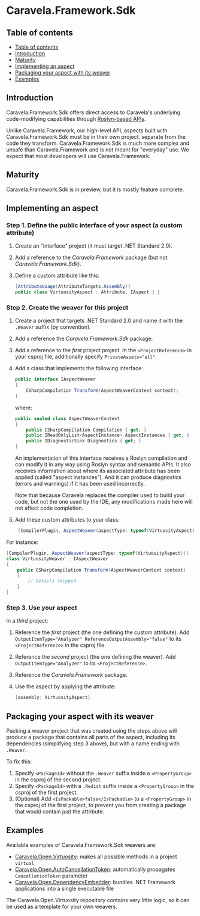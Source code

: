 # Caravela.Framework.Sdk

## Table of contents

- [Table of contents](#table-of-contents)
- [Introduction](#introduction)
- [Maturity](#maturity)
- [Implementing an aspect](#implementing-an-aspect)
- [Packaging your aspect with its weaver](#packaging-your-aspect-with-its-weaver)
- [Examples](#examples)


## Introduction

Caravela.Framework.Sdk offers direct access to Caravela's underlying code-modifying capabilities through [Roslyn-based APIs](https://docs.microsoft.com/en-us/dotnet/csharp/roslyn-sdk/compiler-api-model). 

Unlike Caravela.Framework, our high-level API, aspects built with Caravela.Framework.Sdk must be in their own project, separate from
the code they transform. Caravela.Framework.Sdk is much more complex and unsafe than Caravela.Framework and is not meant for "everyday" use.
We expect that most developers will use Caravela.Framework.

## Maturity

Caravela.Framework.Sdk is in preview, but it is mostly feature complete.

## Implementing an aspect

### Step 1. Define the public interface of your aspect (a custom attribute)

1. Create an "interface" project (it must target .NET Standard 2.0).
2. Add a reference to the _Caravela.Framework_ package (but not  _Caravela.Framework.Sdk_).
3. Define a custom attribute like this:

    ```cs
    [AttributeUsage(AttributeTargets.Assembly)]
    public class VirtuosityAspect : Attribute, IAspect { }
    ```

### Step 2. Create the weaver for this project

1. Create a project that targets .NET Standard 2.0 and name it with the `.Weaver` suffix (by convention).
2. Add a reference the _Caravela.Framework.Sdk_ package.
3. Add a reference to the _first_ project project. In the `<ProjectReference>` in your csproj file, additionally specify `PrivateAssets="all"`.
3. Add a class that implements the following interface:

    ```c#
    public interface IAspectWeaver
    {
        CSharpCompilation Transform(AspectWeaverContext context);
    }
    ```

    where:

    ```c#
    public sealed class AspectWeaverContext
    {
        public CSharpCompilation Compilation { get; }
        public IReadOnlyList<AspectInstance> AspectInstances { get; }
        public IDiagnosticSink Diagnostics { get; }
    }
    ```

    An implementation of this interface receives a Roslyn compilation and can modify it in any way using Roslyn syntax and semantic APIs. It also receives information about where its associated attribute has been applied (called "aspect instances"). And it can produce diagnostics (errors and warnings) if it has been used incorrectly.

    Note that because Caravela replaces the compiler used to build your code, but not the one used by the IDE, any modifications made here will not affect code completion.


4. Add these custom attributes to your class: 
   
   ```cs
    [CompilerPlugin, AspectWeaver(aspectType: typeof(VirtuosityAspect))]
    ```


For instance:

```cs
[CompilerPlugin, AspectWeaver(aspectType: typeof(VirtuosityAspect))]
class VirtuosityWeaver : IAspectWeaver
{
    public CSharpCompilation Transform(AspectWeaverContext context)
    {
        // Details skipped.
    }
}
```

### Step 3. Use your aspect

In a _third_ project:

1. Reference the _first_ project (the one defining the custom attribute). Add `OutputItemType="Analyzer" ReferenceOutputAssembly="false"` to its `<ProjectReference>` in the csproj file.
2. Reference the _second_ project (the one defining the weaver). Add `OutputItemType="Analyzer"` to its `<ProjectReference>`.
3. Reference the _Caravela.Framework_ package.
4. Use the aspect by applying the attribute:

    ```c#
    [assembly: VirtuosityAspect]
    ```

## Packaging your aspect with its weaver

Packing a weaver project that was created using the steps above will produce a package that contains all parts of the aspect, including its dependencies (simplifying step 3 above), but with a name ending with `.Weaver`.

To fix this:

1. Specify `<PackageId>` without the `.Weaver` suffix inside a `<PropertyGroup>` in the csproj of the second project.
2. Specify `<PackageId>` with a `.Redist` suffix inside a `<PropertyGroup>` in the csproj of the first project.
3. (Optional) Add `<IsPackable>false</IsPackable>` to a `<PropertyGroup>` in the csproj of the first project, to prevent you from creating a package that would contain just the attribute.

## Examples

Available examples of Caravela.Framework.Sdk weavers are:

* [Caravela.Open.Virtuosity](https://github.com/postsharp/Caravela.Open.Virtuosity): makes all possible methods in a project `virtual`
* [Caravela.Open.AutoCancellationToken](https://github.com/postsharp/Caravela.Open.AutoCancellationToken): automatically propagates `CancellationToken` parameter
* [Caravela.Open.DependencyEmbedder](https://github.com/postsharp/Caravela.Open.DependencyEmbedder): bundles .NET Framework applications into a single executable file

The Caravela.Open.Virtuosity repository contains very little logic, so it can be used as a template for your own weavers.
